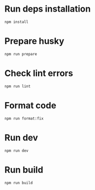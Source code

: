 # Run deps installation
```
npm install
```

# Prepare husky
```
npm run prepare
```

# Check lint errors
```
npm run lint
```

# Format code
```
npm run format:fix
```

# Run dev
```
npm run dev
```


# Run build
```
npm run build
```
